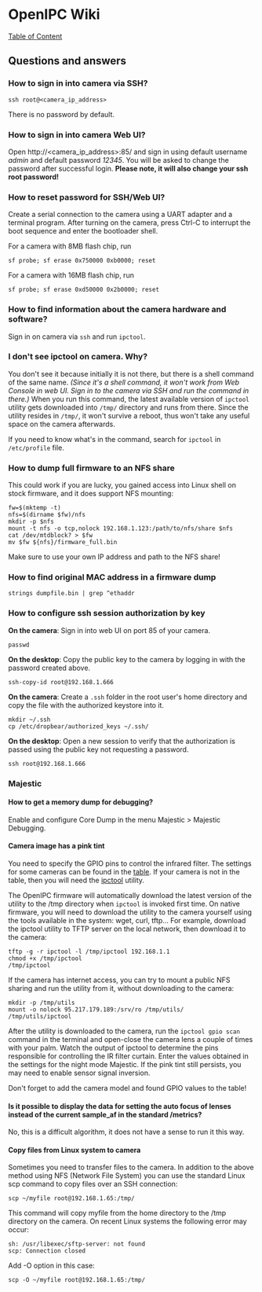 # OpenIPC Wiki
[Table of Content](../index.md)

Questions and answers
----------------

### How to sign in into camera via SSH?

`ssh root@<camera_ip_address>`

There is no password by default.

### How to sign in into camera Web UI?

Open http://<camera_ip_address>:85/ and sign in using default username _admin_ and default password _12345_.
You will be asked to change the password after successful login. __Please note, it will also change your ssh root password!__

### How to reset password for SSH/Web UI?

Create a serial connection to the camera using a UART adapter and a terminal program.
After turning on the camera, press Ctrl-C to interrupt the boot sequence and enter the bootloader shell.

For a camera with 8MB flash chip, run
```
sf probe; sf erase 0x750000 0xb0000; reset
```
For a camera with 16MB flash chip, run
```
sf probe; sf erase 0xd50000 0x2b0000; reset
```

### How to find information about the camera hardware and software?

Sign in on camera via `ssh` and run `ipctool`.

### I don't see ipctool on camera. Why?

You don't see it because initially it is not there, but there is a shell command of the same name. _(Since it's a shell command, it won't work from Web Console in web UI. Sign in to the camera via SSH and run the command in there.)_ When you run this command, the latest available version of `ipctool` utility gets downloaded into `/tmp/` directory and runs from there. Since the utility resides in `/tmp/`, it won't survive a reboot, thus won't take any useful space on the camera afterwards.

If you need to know what's in the command, search for `ipctool` in `/etc/profile` file.

### How to dump full firmware to an NFS share

This could work if you are lucky, you gained access into Linux shell
on stock firmware, and it does support NFS mounting:
```
fw=$(mktemp -t)
nfs=$(dirname $fw)/nfs
mkdir -p $nfs
mount -t nfs -o tcp,nolock 192.168.1.123:/path/to/nfs/share $nfs
cat /dev/mtdblock? > $fw
mv $fw ${nfs}/firmware_full.bin
```
Make sure to use your own IP address and path to the NFS share!



### How to find original MAC address in a firmware dump

```
strings dumpfile.bin | grep ^ethaddr
```

### How to configure ssh session authorization by key

__On the camera__: Sign in into web UI on port 85 of your camera.
```
passwd
```

__On the desktop__: Copy the public key to the camera by logging in with the password created above.
```
ssh-copy-id root@192.168.1.666
```

__On the camera__: Create a `.ssh` folder in the root user's home directory and copy the file with the authorized keystore into it.
```
mkdir ~/.ssh
cp /etc/dropbear/authorized_keys ~/.ssh/
```

__On the desktop__: Open a new session to verify that the authorization is passed using the public key not requesting a password.
```
ssh root@192.168.1.666
```

### Majestic

#### How to get a memory dump for debugging?
Enable and configure Core Dump in the menu Majestic > Majestic Debugging.

#### Camera image has a pink tint
You need to specify the GPIO pins to control the infrared filter.
The settings for some cameras can be found in the [table](https://openipc.org/wiki/en/gpio-settings.html).
If your camera is not in the table, then you will need the [ipctool](https://github.com/OpenIPC/ipctool/releases/download/latest/ipctool) utility.

The OpenIPC firmware will automatically download the latest version of the utility to the /tmp directory when `ipctool` is invoked first time.
On native firmware, you will need to download the utility to the camera yourself using the tools available in the system: wget, curl, tftp...
For example, download the ipctool utility to TFTP server on the local network, then download it to the camera:
```
tftp -g -r ipctool -l /tmp/ipctool 192.168.1.1
chmod +x /tmp/ipctool
/tmp/ipctool

```
If the camera has internet access, you can try to mount a public NFS sharing and run the utility from it, without downloading to the camera:
```
mkdir -p /tmp/utils
mount -o nolock 95.217.179.189:/srv/ro /tmp/utils/
/tmp/utils/ipctool
```

After the utility is downloaded to the camera, run the `ipctool gpio scan` command in the terminal and open-close the camera lens a couple of times with your palm.
Watch the output of ipctool to determine the pins responsible for controlling the IR filter curtain.
Enter the values obtained in the settings for the night mode Majestic. If the pink tint still persists, you may need to enable sensor signal inversion.

Don't forget to add the camera model and found GPIO values to the table!

#### Is it possible to display the data for setting the auto focus of lenses instead of the current sample_af in the standard /metrics?
No, this is a difficult algorithm, it does not have a sense to run it this way.

#### Copy files from Linux system to camera
Sometimes you need to transfer files to the camera. In addition to the above method using NFS (Network File System)
you can use the standard Linux scp command to copy files over an SSH connection:
```
scp ~/myfile root@192.168.1.65:/tmp/
```
This command will copy myfile from the home directory to the /tmp directory on the camera.
On recent Linux systems the following error may occur:
```
sh: /usr/libexec/sftp-server: not found
scp: Connection closed
```

Add -O option in this case:
```
scp -O ~/myfile root@192.168.1.65:/tmp/
```

